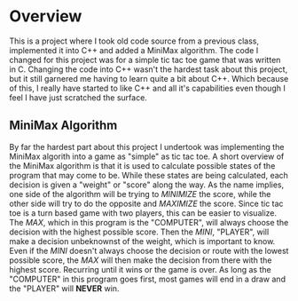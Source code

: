 # Overview  

This is a project where I took old code source from a previous class, implemented it into C++ and added a MiniMax algorithm. The code I changed for this project was for a simple tic tac toe game that was written in C. Changing the code into C++ wasn't the hardest task about this project, but it still garnered me having to learn quite a bit about C++. Which because of this, I really have started to like C++ and all it's capabilities even though I feel I have just scratched the surface.  

## MiniMax Algorithm  
By far the hardest part about this project I undertook was implementing the MiniMax algorith into a game as "simple" as tic tac toe. A short overview of the MiniMax algorithm is that it is used to calculate possible states of the program that may come to be. While these states are being calculated, each decision is given a "weight" or "score" along the way. As the name implies, one side of the algorithm will be trying to *MINIMIZE* the score, while the other side will try to do the opposite and *MAXIMIZE* the score. Since tic tac toe is a turn based game with two players, this can be easier to visualize. The *MAX*, which in this program is the "COMPUTER", will always choose the decision with the highest possible score. Then the *MINI*, "PLAYER", will make a decision unbeknownst of the weight, which is important to know. Even if the *MINI* doesn't always choose the decision or route with the lowest possible score, the *MAX* will then make the decision from there with the highest score. Recurring until it wins or the game is over. As long as the "COMPUTER" in this program goes first, most games will end in a draw and the "PLAYER" will **NEVER** win.
